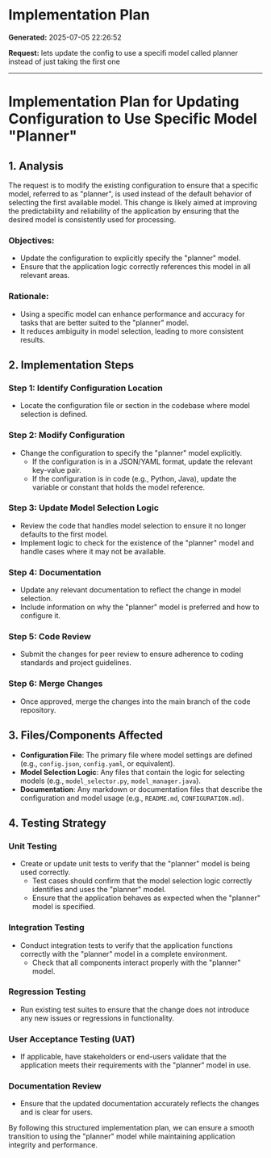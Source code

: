 # Implementation Plan

**Generated:** 2025-07-05 22:26:52

**Request:** lets update the config to use a specifi model called planner instead of just taking the first one

---

# Implementation Plan for Updating Configuration to Use Specific Model "Planner"

## 1. Analysis
The request is to modify the existing configuration to ensure that a specific model, referred to as "planner", is used instead of the default behavior of selecting the first available model. This change is likely aimed at improving the predictability and reliability of the application by ensuring that the desired model is consistently used for processing.

### Objectives:
- Update the configuration to explicitly specify the "planner" model.
- Ensure that the application logic correctly references this model in all relevant areas.

### Rationale:
- Using a specific model can enhance performance and accuracy for tasks that are better suited to the "planner" model.
- It reduces ambiguity in model selection, leading to more consistent results.

## 2. Implementation Steps
### Step 1: Identify Configuration Location
- Locate the configuration file or section in the codebase where model selection is defined.

### Step 2: Modify Configuration
- Change the configuration to specify the "planner" model explicitly.
  - If the configuration is in a JSON/YAML format, update the relevant key-value pair.
  - If the configuration is in code (e.g., Python, Java), update the variable or constant that holds the model reference.

### Step 3: Update Model Selection Logic
- Review the code that handles model selection to ensure it no longer defaults to the first model.
- Implement logic to check for the existence of the "planner" model and handle cases where it may not be available.

### Step 4: Documentation
- Update any relevant documentation to reflect the change in model selection.
- Include information on why the "planner" model is preferred and how to configure it.

### Step 5: Code Review
- Submit the changes for peer review to ensure adherence to coding standards and project guidelines.

### Step 6: Merge Changes
- Once approved, merge the changes into the main branch of the code repository.

## 3. Files/Components Affected
- **Configuration File**: The primary file where model settings are defined (e.g., `config.json`, `config.yaml`, or equivalent).
- **Model Selection Logic**: Any files that contain the logic for selecting models (e.g., `model_selector.py`, `model_manager.java`).
- **Documentation**: Any markdown or documentation files that describe the configuration and model usage (e.g., `README.md`, `CONFIGURATION.md`).

## 4. Testing Strategy
### Unit Testing
- Create or update unit tests to verify that the "planner" model is being used correctly.
  - Test cases should confirm that the model selection logic correctly identifies and uses the "planner" model.
  - Ensure that the application behaves as expected when the "planner" model is specified.

### Integration Testing
- Conduct integration tests to verify that the application functions correctly with the "planner" model in a complete environment.
  - Check that all components interact properly with the "planner" model.

### Regression Testing
- Run existing test suites to ensure that the change does not introduce any new issues or regressions in functionality.

### User Acceptance Testing (UAT)
- If applicable, have stakeholders or end-users validate that the application meets their requirements with the "planner" model in use.

### Documentation Review
- Ensure that the updated documentation accurately reflects the changes and is clear for users.

By following this structured implementation plan, we can ensure a smooth transition to using the "planner" model while maintaining application integrity and performance.

